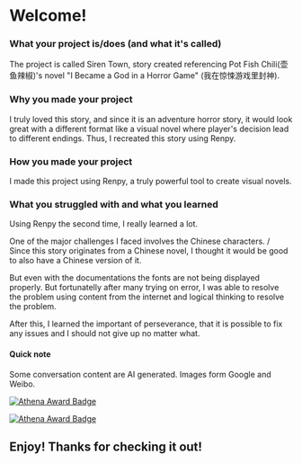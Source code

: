 # Welcome!

### What your project is/does (and what it's called)
The project is called Siren Town, story created referencing Pot Fish Chili(壶鱼辣椒)'s novel "I Became a God in a Horror Game" (我在惊悚游戏里封神).

### Why you made your project
I truly loved this story, and since it is an adventure horror story, it would look great with a different format like a visual novel where player's decision lead to different endings. Thus, I recreated this story using Renpy. 

### How you made your project
I made this project using Renpy, a truly powerful tool to create visual novels.

### What you struggled with and what you learned
Using Renpy the second time, I really learned a lot. 

One of the major challenges I faced involves the Chinese characters. /
Since this story originates from a Chinese novel, I thought it would be good to also have a Chinese version of it. 

But even with the documentations the fonts are not being displayed properly. But fortunatelly after many trying on error, I was able to resolve the problem using content from the internet and logical thinking to resolve the problem.

After this, I learned the important of perseverance, that it is possible to fix any issues and I should not give up no matter what.

#### Quick note

Some conversation content are AI generated. Images form Google and Weibo.

[![Athena Award Badge](https://img.shields.io/endpoint?url=https%3A%2F%2Faward.athena.hackclub.com%2Fapi%2Fbadge)](https://award.athena.hackclub.com?utm_source=readme)

[![Athena Award Badge](https://img.shields.io/endpoint?url=https%3A%2F%2Faward.athena.hackclub.com%2Fapi%2Fbadge)](https://award.athena.hackclub.com?utm_source=readme)

## Enjoy! Thanks for checking it out!

